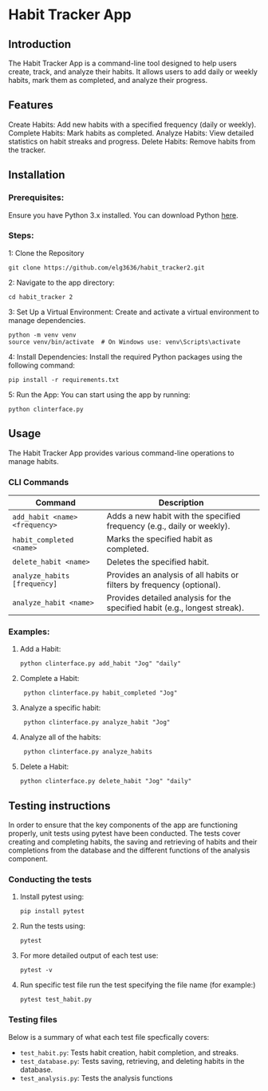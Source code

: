 # Habit Tracker App
## Introduction
The Habit Tracker App is a command-line tool designed to help users create, track, and analyze their habits. It allows users to add daily or weekly habits, mark them as completed, and analyze their progress.

## Features
Create Habits: Add new habits with a specified frequency (daily or weekly).
Complete Habits: Mark habits as completed.
Analyze Habits: View detailed statistics on habit streaks and progress.
Delete Habits: Remove habits from the tracker.

## Installation
### Prerequisites:
Ensure you have Python 3.x installed. You can download Python [here](https://www.python.org/downloads/).

### Steps:

1: Clone the Repository
  ```
  git clone https://github.com/elg3636/habit_tracker2.git
  ```

2: Navigate to the app directory:
  ```
  cd habit_tracker 2
  ```
3: Set Up a Virtual Environment: Create and activate a virtual environment to manage dependencies.
  ```
  python -m venv venv
  source venv/bin/activate  # On Windows use: venv\Scripts\activate

  ```
4: Install Dependencies: Install the required Python packages using the following command:

  ```
  pip install -r requirements.txt
  ```

5: Run the App: You can start using the app by running:
  ```
  python clinterface.py
  ```

## Usage
The Habit Tracker App provides various command-line operations to manage habits.

### CLI Commands

| Command | Description |
| --- | --- |
| `add_habit <name> <frequency>` | Adds a new habit with the specified frequency (e.g., daily or weekly).|
| `habit_completed <name>` | Marks the specified habit as completed.|
| `delete_habit <name>` | Deletes the specified habit.|
| `analyze_habits [frequency]` | Provides an analysis of all habits or filters by frequency (optional).|
| `analyze_habit <name>` | Provides detailed analysis for the specified habit (e.g., longest streak).|

### Examples:

1. Add a Habit:
   ```
   python clinterface.py add_habit "Jog" "daily"
   ```
2. Complete a Habit:
   ```
    python clinterface.py habit_completed "Jog"
   ```
3. Analyze a specific habit:
   ```
    python clinterface.py analyze_habit "Jog"
   ```
4. Analyze all of the habits:
   ```
    python clinterface.py analyze_habits
   ```
5. Delete a Habit:
   ```
   python clinterface.py delete_habit "Jog" "daily"
   ```

## Testing instructions

In order to ensure that the key components of the app are functioning properly, unit tests using pytest have been conducted. 
The tests cover creating and completing habits, the saving and retrieving of habits and their completions from the database and the different functions of the analysis component.

### Conducting the tests
1. Install pytest using:
   ```
   pip install pytest
   ```
2. Run the tests using:
   ```
   pytest
   ```
3. For more detailed output of each test use:
   ```
   pytest -v
   ```
4. Run specific test file run the test specifying the file name (for example:)
   ```
   pytest test_habit.py
   ```

### Testing files
Below is a summary of what each test file specfically covers:
+ `test_habit.py`: Tests habit creation, habit completion, and streaks.
+ `test_database.py`: Tests saving, retrieving, and deleting habits in the database.
+ `test_analysis.py`: Tests the analysis functions

